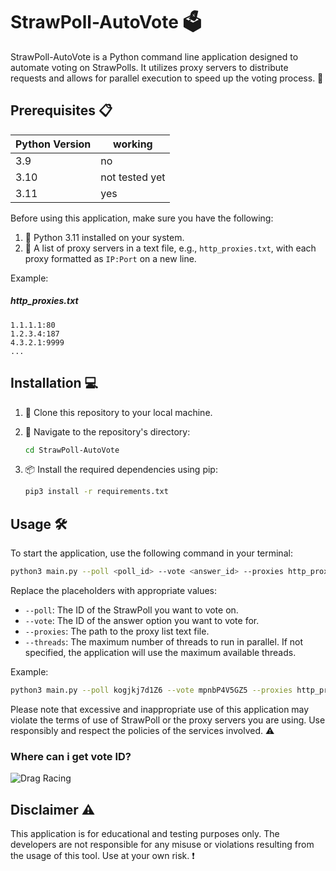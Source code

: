 
# StrawPoll-AutoVote :ballot_box:

StrawPoll-AutoVote is a Python command line application designed to automate voting on StrawPolls. It utilizes proxy servers to distribute requests and allows for parallel execution to speed up the voting process. :rocket:

## Prerequisites :clipboard:

| Python Version | working        |
|----------------|----------------|
| 3.9            | no             |
| 3.10           | not tested yet |
| 3.11           | yes            |

Before using this application, make sure you have the following:

1. :snake: Python 3.11 installed on your system.
2. :page_facing_up: A list of proxy servers in a text file, e.g., `http_proxies.txt`, with each proxy formatted as `IP:Port` on a new line.

Example:
##### http_proxies.txt 
```
1.1.1.1:80
1.2.3.4:187
4.3.2.1:9999
...
```

## Installation :computer:

1. :open_file_folder: Clone this repository to your local machine.
2. :file_folder: Navigate to the repository's directory:
    
    ```bash
    cd StrawPoll-AutoVote
    ```
    
3. :package: Install the required dependencies using pip:
    
    ```bash
    pip3 install -r requirements.txt
    ```
    

## Usage :hammer_and_wrench:

To start the application, use the following command in your terminal:

```bash
python3 main.py --poll <poll_id> --vote <answer_id> --proxies http_proxies.txt --threads <num_threads>
```

Replace the placeholders with appropriate values:

-   `--poll`: The ID of the StrawPoll you want to vote on.
-   `--vote`: The ID of the answer option you want to vote for.
-   `--proxies`: The path to the proxy list text file.
-   `--threads`: The maximum number of threads to run in parallel. If not specified, the application will use the maximum available threads.

Example:

```bash
python3 main.py --poll kogjkj7d1Z6 --vote mpnbP4V5GZ5 --proxies http_proxies.txt --threads 24
```

Please note that excessive and inappropriate use of this application may violate the terms of use of StrawPoll or the proxy servers you are using. Use responsibly and respect the policies of the services involved. :warning:

### Where can i get vote ID?
![Drag Racing](https://i.ibb.co/0c6c6Fb/0815.gif)

## Disclaimer :warning:

This application is for educational and testing purposes only. The developers are not responsible for any misuse or violations resulting from the usage of this tool. Use at your own risk. :exclamation:
